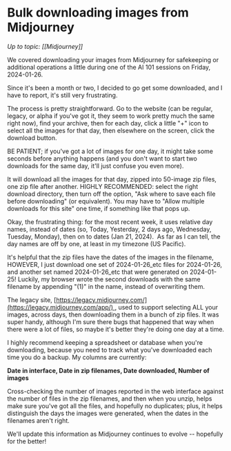 # Bulk downloading images from Midjourney

_Up to topic: [[Midjourney]]_

We covered downloading your images from Midjourney for safekeeping or additional operations a little during one of the AI 101 sessions on Friday, 2024-01-26.

Since it's been a month or two, I decided to go get some downloaded, and I have to report, it's still very frustrating.

The process is pretty straightforward. Go to the website (can be regular, legacy, or alpha if you've got it, they seem to work pretty much the same right now), find your archive, then for each day, click a little "+" icon to select all the images for that day, then elsewhere on the screen, click the download button.

BE PATIENT; if you've got a lot of images for one day, it might take some seconds before anything happens (and you don't want to start two downloads for the same day, it'll just confuse you even more).

It will download all the images for that day, zipped into 50-image zip files, one zip file after another. HIGHLY RECOMMENDED: select the right download directory, then turn off the option, "Ask where to save each file before downloading" (or equivalent). You may have to "Allow multiple downloads for this site" one time, if something like that pops up.

Okay, the frustrating thing: for the most recent week, it uses relative day names, instead of dates (so, Today, Yesterday, 2 days ago, Wednesday, Tuesday, Monday), then on to dates (Jan 21, 2024).  As far as I can tell, the day names are off by one, at least in my timezone (US Pacific).

It's helpful that the zip files have the dates of the images in the filename, HOWEVER, I just download one set of 2024-01-26_etc files for 2024-01-26, and another set named 2024-01-26_etc that were generated on 2024-01-25! Luckily, my browser wrote the second downloads with the same filename by appending "(1)" in the name, instead of overwriting them.

The legacy site, [https://legacy.midjourney.com/](https://legacy.midjourney.com/app/) , used to support selecting ALL your images, across days, then downloading them in a bunch of zip files. It was super handy, although I'm sure there bugs that happened that way when there were a lot of files, so maybe it's better they're doing one day at a time.  
  
I highly recommend keeping a spreadsheet or database when you're downloading, because you need to track what you've downloaded each time you do a backup. My columns are currently:

**Date in interface, Date in zip filenames, Date downloaded, Number of images**  

Cross-checking the number of images reported in the web interface against the number of files in the zip filenames, and then when you unzip, helps make sure you've got all the files, and hopefully no duplicates; plus, it helps distinguish the days the images were generated, when the dates in the filenames aren't right.

We'll update this information as Midjourney continues to evolve -- hopefully for the better!